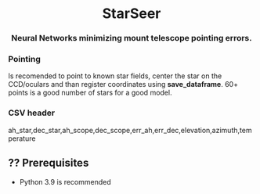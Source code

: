 
<h1 align="center">StarSeer</h1>
<h3 align="center">Neural Networks minimizing mount telescope pointing errors.</h3>

<h3>Pointing</h3>
<p>
Is recomended to point to known star fields, center the star on the CCD/oculars and than register coordinates using <b>save_dataframe</b>. 60+ points is a good number of stars for a good model.
</p>

<h3>CSV header</h3>
<p>
ah_star,dec_star,ah_scope,dec_scope,err_ah,err_dec,elevation,azimuth,temperature
</p>

## ?? Prerequisites

* Python 3.9 is recommended


